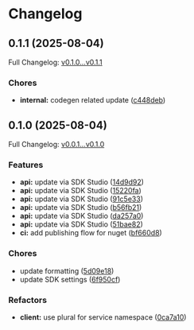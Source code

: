 # Changelog

## 0.1.1 (2025-08-04)

Full Changelog: [v0.1.0...v0.1.1](https://github.com/sd-st/publishing-test-csharp/compare/v0.1.0...v0.1.1)

### Chores

* **internal:** codegen related update ([c448deb](https://github.com/sd-st/publishing-test-csharp/commit/c448debf9aabf857032cdee193e85f19a14462a1))

## 0.1.0 (2025-08-04)

Full Changelog: [v0.0.1...v0.1.0](https://github.com/sd-st/publishing-test-csharp/compare/v0.0.1...v0.1.0)

### Features

* **api:** update via SDK Studio ([14d9d92](https://github.com/sd-st/publishing-test-csharp/commit/14d9d922928f862d70355ef2148baabfbf1cc6db))
* **api:** update via SDK Studio ([15220fa](https://github.com/sd-st/publishing-test-csharp/commit/15220fa79c2b4743ecb284263bc0c7d5d3f5a002))
* **api:** update via SDK Studio ([91c5e33](https://github.com/sd-st/publishing-test-csharp/commit/91c5e334d4774e16cdb98af52046610ad9fba06d))
* **api:** update via SDK Studio ([b56fb21](https://github.com/sd-st/publishing-test-csharp/commit/b56fb218a7e79b828b5fbc41c20f0c2c9de5758c))
* **api:** update via SDK Studio ([da257a0](https://github.com/sd-st/publishing-test-csharp/commit/da257a0efb26cc52bf5f275630cb7ac467f45679))
* **api:** update via SDK Studio ([51bae82](https://github.com/sd-st/publishing-test-csharp/commit/51bae824af42095915dc5b5514527a2bb23af74d))
* **ci:** add publishing flow for nuget ([bf660d8](https://github.com/sd-st/publishing-test-csharp/commit/bf660d8b2605fc72ee2e31c9ca0e923fab1d30df))


### Chores

* update formatting ([5d09e18](https://github.com/sd-st/publishing-test-csharp/commit/5d09e18f563f7e37498b34a88eccdacba8393275))
* update SDK settings ([6f950cf](https://github.com/sd-st/publishing-test-csharp/commit/6f950cf790d444a257ed95d8a2cf09dc51416825))


### Refactors

* **client:** use plural for service namespace ([0ca7a10](https://github.com/sd-st/publishing-test-csharp/commit/0ca7a10daf61d084db7f098dcd007f35c05cbe96))
